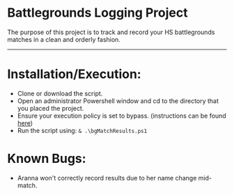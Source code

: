 ﻿# Battlegrounds Logging Project

The purpose of this project is to track and record your HS battlegrounds matches in a clean and orderly fashion.

------
# Installation/Execution:
- Clone or download the script.
- Open an administrator Powershell window and cd to the directory that you placed the project.
- Ensure your execution policy is set to bypass. (instructions can be found [here](https://riptutorial.com/powershell/example/20107/bypassing-execution-policy-for-a-single-script))
- Run the script using: ```& .\bgMatchResults.ps1```

# Known Bugs:

- Aranna won't correctly record results due to her name change mid-match.
